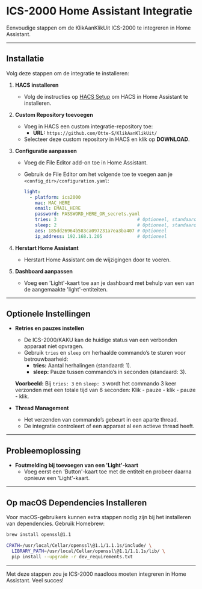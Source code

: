 # ICS-2000 Home Assistant Integratie

Eenvoudige stappen om de KlikAanKlikUit ICS-2000 te integreren in Home Assistant.

---

## Installatie

Volg deze stappen om de integratie te installeren:

1. **HACS installeren**
   - Volg de instructies op [HACS Setup](https://hacs.xyz/docs/setup/download/) om HACS in Home Assistant te installeren.

2. **Custom Repository toevoegen**
   - Voeg in HACS een custom integratie-repository toe:
     - **URL:** `https://github.com/Otte-S/KlikAanKlikUit/`
   - Selecteer deze custom repository in HACS en klik op **DOWNLOAD**.

3. **Configuratie aanpassen**
   - Voeg de File Editor add-on toe in Home Assistant.
   - Gebruik de File Editor om het volgende toe te voegen aan je `<config_dir>/configuration.yaml`:

     ```yaml
     light:                                      
       - platform: ics2000
         mac: MAC_HERE
         email: EMAIL_HERE
         password: PASSWORD_HERE_OR_secrets.yaml
         tries: 3                              # Optioneel, standaard is 1
         sleep: 2                              # Optioneel, standaard is 3
         aes: 185dd26964b583ca097231a7ea3ba407 # Optioneel
         ip_address: 192.168.1.205             # Optioneel
     ```

4. **Herstart Home Assistant**
   - Herstart Home Assistant om de wijzigingen door te voeren.

5. **Dashboard aanpassen**
   - Voeg een 'Light'-kaart toe aan je dashboard met behulp van een van de aangemaakte 'light'-entiteiten.

---

## Optionele Instellingen

- **Retries en pauzes instellen**
  - De ICS-2000/KAKU kan de huidige status van een verbonden apparaat niet opvragen.
  - Gebruik `tries` en `sleep` om herhaalde commando’s te sturen voor betrouwbaarheid:
    - **tries:** Aantal herhalingen (standaard: 1).
    - **sleep:** Pauze tussen commando’s in seconden (standaard: 3).
  
  **Voorbeeld:**
  Bij `tries: 3` en `sleep: 3` wordt het commando 3 keer verzonden met een totale tijd van 6 seconden:
  Klik - pauze - klik - pauze - klik.

- **Thread Management**
  - Het verzenden van commando’s gebeurt in een aparte thread.
  - De integratie controleert of een apparaat al een actieve thread heeft.

---

## Probleemoplossing

- **Foutmelding bij toevoegen van een 'Light'-kaart**
  - Voeg eerst een 'Button'-kaart toe met de entiteit en probeer daarna opnieuw een 'Light'-kaart.

---

## Op macOS Dependencies Installeren

Voor macOS-gebruikers kunnen extra stappen nodig zijn bij het installeren van dependencies. Gebruik Homebrew:

```bash
brew install openssl@1.1

CPATH=/usr/local/Cellar/openssl\@1.1/1.1.1s/include/ \
  LIBRARY_PATH=/usr/local/Cellar/openssl\@1.1/1.1.1s/lib/ \
  pip install --upgrade -r dev_requirements.txt
```

---

Met deze stappen zou je ICS-2000 naadloos moeten integreren in Home Assistant. Veel succes!


